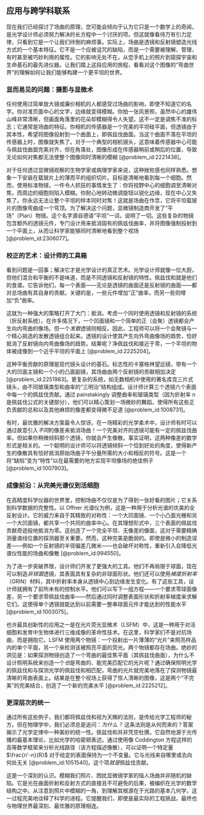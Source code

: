 ## 应用与跨学科联系

现在我们已经探讨了场曲的原理，您可能会倾向于认为它只是一个数学上的奇闻，是光学设计师必须努力解决的长方程中一个讨厌的项。但这就像看待万有引力定律，只看到它是一个让我们绊倒的麻烦事。实际上，场曲是透镜和反射镜塑造光线方式的一个基本特征。它不是一个应被诅咒的缺陷，而是一个需要被理解、管理，有时甚至被巧妙利用的属性。它的影响无处不在，从您手机上的照片到窥探宇宙和生命基石的最先进仪器。让我们踏上这段应用的旅程，看看对这个图像的“弯曲世界”的理解如何让我们能够构建一个更平坦的世界。

### 显而易见的问题：摄影与显微术

任何使用过简单放大镜或廉价相机的人都感受过场曲的影响，即使不知道它的名字。你对准页面中心的文字，边缘就变得模糊。你拍一张风景照，虽然中心的雄伟山峰非常清晰，但画面角落里的花朵却模糊得令人失望。这不一定是调焦不准的标志；它通常是场曲的特征。你相机的传感器是一个完美的平坦硅平面，但透镜由于其本性，希望将图像投射到一个曲面上，即佩兹伐曲面。当这个曲面不落在平坦的传感器上时，图像就失焦了。对于一个典型的相机镜头，这意味着传感器中心可能与佩兹伐曲面完美对齐，但在角落处，图像形成在传感器稍前或稍后的位置，导致无论如何对焦都无法使整个图像同时清晰的模糊 [@problem_id:2221438]。

对于任何透过显微镜观察的生物学家或病理学家来说，这种挫败感也同样熟悉。想象一下安装在载玻片上的薄而平的组织切片。目标是清晰地看到每一个细胞。然而，使用标准物镜，一件令人抓狂的事情发生了：你将视野中心的细胞调至清晰对焦，而周边的细胞则陷入模糊。你耐心地转动微调旋钮以锐化边缘，现在中心又失焦了。你永远无法让整个平坦的样本同时对焦！这就是场曲在作祟，它将平坦载玻片的图像弯曲成一个穹顶。为了解决这个问题，显微镜制造商开发了“平场”（Plan）物镜。这个名字源自德语“平坦”一词，说明了一切。这些复杂的物镜包含额外的透镜元件，专门设计用来抵消固有的佩兹伐曲率，并将图像强制投射到一个平面上，从而让科学家能够同时清晰地看到整个视场 [@problem_id:2306077]。

### 校正的艺术：设计师的工具箱

看到问题是一回事；解决它才是光学设计的真正艺术。光学设计师就像一位大厨，但他们混合和平衡的不是味道，而是不同透镜和反射镜的特性。佩兹伐和就是他们的食谱。它告诉他们，每一个表面——无论是透镜的曲面还是反射镜的曲面——都对总场曲有其自身的贡献。关键的是，一些元件增加“正”曲率，而另一些则增加“负”曲率。

这就为一种强大的策略打开了大门：抵消。考虑一个同时使用透镜和反射镜的系统（折反射系统）。在许多情况下，一个凹面镜和一个简单的正（会聚）透镜都会产生向内弯曲的像场。但一个*发散*透镜则相反。因此，工程师可以将一个会聚镜与一个精心挑选的发散透镜组合起来。透镜的设计使其产生向外弯曲像场的趋势，恰好抵消了反射镜向内弯曲像场的趋势。结果呢？净佩兹伐和接近于零，一个平坦的物体被成像到一个近乎平坦的平面上 [@problem_id:2225204]。

这种平衡贡献的原理是现代镜头设计的基石。标志性的卡塞格林望远镜，带有一个大的凹面主镜和一个小的凸面副镜，其场曲由两个反射镜的贡献相加决定 [@problem_id:2251983]。更复杂的系统，如无数相机中使用的著名库克三片式镜头，由不同玻璃类型和曲率的“三明治”结构组成。设计师计算三个透镜六个表面中每一个的佩兹伐贡献。通过 painstakingly 调整曲率和玻璃类型（因为折射率 $n$ 是佩兹伐公式的关键部分），他们可以精心策划一场微妙的舞蹈，使得所有这些正负贡献的总和以及其他麻烦的像差都变得微不足道 [@problem_id:1008731]。

有时，最优雅的解决方案最令人惊讶。在一场精彩的光学柔术中，设计师有时可以通过故意引入*不同*的像差来抵消场曲！一个完美对齐的透镜可能有一定的佩兹伐曲率。但如果你稍微倾斜那个透镜，你就会产生像散。事实证明，这两种像差的数学形式是相关的。一个聪明的设计师可以将透镜倾斜一个恰到好处的角度，使得新产生的像散具有恰好抵消原始场曲子午分量所需的大小和相反的符号。这是一个将“缺陷”变为“特性”以在最需要的地方实现平坦像场的绝佳例子 [@problem_id:1007903]。

### 成像前沿：从完美光谱仪到活细胞

在高精度科学仪器的世界里，控制场曲不仅仅是为了得到一张好看的图片；它关系到科学数据的完整性。以 Offner 光谱仪为例，这是一种用于分析光谱的优美的全反射设计。它的威力来自于其精致的对称性：一个大凹面镜、一个小凸面光栅和另一个大凹面镜，都共享一个共同的曲率中心。在其理想形式中，三个表面的佩兹伐贡献奇迹般地抵消为零。这创造了一个完全平坦、无像差的像面，这对于需要精确测量谱线位置的探测器至关重要。然而，这种完美是脆弱的。即使是微小的制造误差——例如一个反射镜的半径偏差几微米——也会破坏对称性，重新引入会降低光谱仪性能的场曲和像散 [@problem_id:994550]。

为了进一步突破界限，设计师们开发了更强大的工具。他们不再局限于球面，现在可以制造*非球面*透镜，其表面具有复杂的非球面形状。他们还可以使用*梯度折射率*（GRIN）材料，其中折射率本身从透镜中心到边缘发生变化。有了这些工具，设计师就拥有了前所未有的控制水平。他们可以写下一组方程——一个要求零球面像差，另一个要求零佩兹伐曲率——然后通过同时调整表面形状和折射率梯度来求解它们。这使得单个透镜就能达到以前需要一整串球面元件才能达到的性能水平 [@problem_id:1003075]。

也许最具创新性的应用之一是在光片荧光显微术（LSFM）中，这是一种用于对活细胞和发育中生物体进行三维成像的革命性技术。在这里，科学家们不是对抗场曲，而是拥抱它。LSFM 使用两个物镜：一个投射出一片薄薄的“光片”来照亮样品内的单个平面，另一个来检测该被照亮平面的荧光。两个物镜都存在场曲。绝妙的洞见是：如果探测物镜创造了一个弯曲的最佳焦平面（其佩兹伐曲面），为什么不设计照明系统来创造一个*也*是弯曲的、能完美匹配它的光片呢？通过确保照明光学的佩兹伐和与探测光学的佩兹伐和相匹配，弯曲的光片就完美地落在了探测物镜最清晰的弯曲表面上。结果是在整个视场上获得了惊人清晰的图像，这是两个“不完美”的完美结合，创造了一个新的完美水平 [@problem_id:2225212]。

### 更深层次的统一

通过所有这些例子，我们都将佩兹伐和视为天赐的法则，是传给光学工程师的秘方。但在物理学中，我们必须总是追问：*为什么？* 这条法则是从何而来的？答案揭示了光学定律中一种美妙的统一性。佩兹伐和并非凭空杜撰。它自然地源于光传播的最基本理论，比如光学的哈密顿表述。通过使用像 Coddington 方程这样的高等数学框架来分析光线路径（该方程描述像散），可以证明一个特定量 $\frac{n'-n}{R}$ 对于给定的表面保持为一个不变量。它与光线来自哪里或去向何处无关 [@problem_id:1051540]。这个项*就是*佩兹伐贡献。

这是一个深刻的认识。模糊我们照片、困扰显微镜学家的恼人场曲并非随机的缺陷。它是光在曲面折射和反射方式的直接且不可避免的后果，被编织在光学的数学结构之中。从注意到照片中模糊的一角，到理解其根源在于光路的基本几何学，这一过程完美地诠释了科学的进程。它提醒我们，即使是最实际的工程挑战，最终也与物理世界最深刻、最优雅的原理相连。